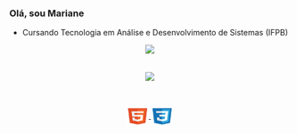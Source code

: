 ### Olá, sou Mariane 

- Cursando Tecnologia em Análise e Desenvolvimento de Sistemas (IFPB)
<div align="center">
  <a href="https://github.com/marianemoreira777">
  <img height="170em" src="https://github-readme-stats.vercel.app/api?username=marianemoreira777&show_icons=true&theme=nightowl&include_all_commits=true&count_private=true"/>

##

  <img src="https://i.pinimg.com/originals/2c/5b/e9/2c5be92aeb69f6218be5b286e9df24e1.gif"/>
</div>
  
##
  
  <div style="display: inline_block" align="center"><br>
  <img align="center" alt="HTML" height="30" width="40" src="https://raw.githubusercontent.com/devicons/devicon/master/icons/html5/html5-original.svg">
  <img align="center" alt="CSS" height="30" width="40" src="https://raw.githubusercontent.com/devicons/devicon/master/icons/css3/css3-original.svg">
</div>
  
##


